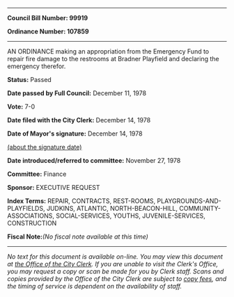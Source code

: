 

********

**Council Bill Number: 99919**
   
**Ordinance Number: 107859**
********

 AN ORDINANCE making an appropriation from the Emergency Fund to repair fire damage to the restrooms at Bradner Playfield and declaring the emergency therefor.

**Status:** Passed
   
**Date passed by Full Council:** December 11, 1978
   
**Vote:** 7-0
   
**Date filed with the City Clerk:** December 14, 1978
   
**Date of Mayor's signature:** December 14, 1978
   
[(about the signature date)](/~public/approvaldate.htm)
   
   
   
**Date introduced/referred to committee:** November 27, 1978
   
**Committee:** Finance
   
**Sponsor:** EXECUTIVE REQUEST
   
   
**Index Terms:** REPAIR, CONTRACTS, REST-ROOMS, PLAYGROUNDS-AND-PLAYFIELDS, JUDKINS, ATLANTIC, NORTH-BEACON-HILL, COMMUNITY-ASSOCIATIONS, SOCIAL-SERVICES, YOUTHS, JUVENILE-SERVICES, CONSTRUCTION

**Fiscal Note:**_(No fiscal note available at this time)_
********

_No text for this document is available on-line. You may view this document at [the Office of the City Clerk](http://www.seattle.gov/leg/clerk/contactUs.htm). If you are unable to visit the Clerk's Office, you may request a copy or scan be made for you by Clerk staff. Scans and copies provided by the Office of the City Clerk are subject to [copy fees](http://clerk.seattle.gov/~public/clerkfees.htm), and the timing of service is dependent on the availability of staff._


